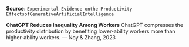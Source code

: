 **Source:** `Experimental Evidence onthe Productivity EffectsofGenerativeArtificialIntelligence`

**ChatGPT Reduces Inequality Among Workers**
ChatGPT compresses the productivity distribution by benefiting lower-ability workers more than higher-ability workers. — Noy & Zhang, 2023
